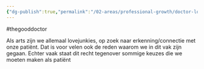 ```yaml
---
{"dg-publish":true,"permalink":"/02-areas/professional-growth/doctor-lovejunkie/","noteIcon":"","created":"2024-12-22T18:59:59.174+01:00","updated":"2024-12-31T16:56:58.874+01:00"}
---
```


#thegooddoctor 

Als arts zijn we allemaal lovejunkies, op zoek naar erkenning/connectie met onze patiënt. Dat is voor velen ook de reden waarom we in dit vak zijn gegaan. Echter vaak staat dit recht tegenover sommige keuzes die we moeten maken als patiënt